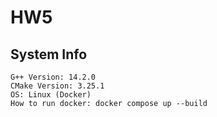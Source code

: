 # HW5

## System Info
```
G++ Version: 14.2.0
CMake Version: 3.25.1
OS: Linux (Docker)
How to run docker: docker compose up --build
```

